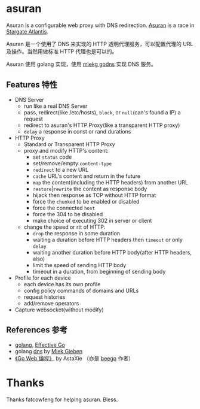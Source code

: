 asuran
=========

Asuran is a configurable web proxy with DNS redirection.  [Asuran](http://en.wikipedia.org/wiki/Asuran_%28Stargate%29) is a race in [Stargate Atlantis](http://en.wikipedia.org/wiki/Stargate_Atlantis).

Asuran 是一个使用了 DNS 来实现的 HTTP 透明代理服务，可以配置代理的 URL 及操作。当然用做标准 HTTP 代理也是可以的。

Asuran 使用 golang 实现，使用 [miekg godns](https://github.com/miekg/dns/) 实现 DNS 服务。


Features 特性
---------

* DNS Server
    * run like a real DNS Server
    * pass, redirect(like /etc/hosts), `block`, or `null`(can's found a IP) a request
    * redirect to asuran's HTTP Proxy(like a transparent HTTP proxy)
    * `delay` a response in const or rand durations
* HTTP Proxy
    * Standard or Transparent HTTP Proxy
    * proxy and modify HTTP's content:
        * set `status` code
        * set/remove/empty `content-type`
        * `redirect` to a new URL
        * `cache` URL's content and return in the future
        * `map` the content(including the HTTP headers) from another URL
        * `restore`|`rewrite` the content as response body
        * hijack then response as TCP without HTTP format
        * force the `chunked` to be enabled or disabled
        * force the connected `host`
        * force the 304 to be disabled
        * make choice of executing 302 in server or client
    * change the speed or rtt of HTTP:
        * `drop` the response in some duration
        * waiting a duration before HTTP headers then `timeout` or only `delay`
        * waiting another duration before HTTP body(after HTTP headers, also)
        * limit the speed of sending HTTP body
        * timeout in a duration, from beginning of sending body
* Profile for each device
    * each device has its own profile
    * config policy commands of domains and URLs
    * request histories
    * add/remove operators
* Capture websocket(without modify)


References 参考
---------

* [golang](http://golang.org/), [Effective Go](http://golang.org/doc/effective_go.html)
* golang [dns](https://github.com/miekg/dns/) by [Miek Gieben](http://www.miek.nl/)
* [《Go Web 编程》](https://github.com/astaxie/build-web-application-with-golang/) by AstaXie （亦是 [beego](http://beego.me/) 作者）


Thanks
========

Thanks fatcowfeng for helping asuran.  Bless.
